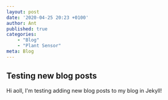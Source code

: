 ```yaml
---
layout: post
date: '2020-04-25 20:23 +0100'
author: Ant
published: true
categories: 
	- "Blog"
	- "Plant Sensor"
meta: Blog
---
```

## Testing new blog posts

Hi aoll, I'm testing adding new blog posts to my blog in Jekyll!
